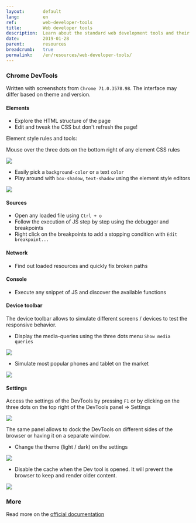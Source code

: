 ```yaml
---
layout:       default
lang:         en
ref:          web-developer-tools
title:        Web developer tools
description:  Learn about the standard web development tools and their tips and tricks. 
date:         2019-01-28
parent:       resources
breadcrumb:   true
permalink:    /en/resources/web-developer-tools/
---
```


### Chrome DevTools

Written with screenshots from `Chrome 71.0.3578.98`.
The interface may differ based on theme and version. 

#### Elements

- Explore the HTML structure of the page
- Edit and tweak the CSS but don't refresh the page!

Element style rules and tools:

Mouse over the three dots on the bottom right of any element CSS rules 

<img class="img-fluid" src="{{'assets/posts/web-developer-tools/elements-element-style-editor.png' | relative_url}}"/>

- Easily pick a `background-color` or a text `color`
- Play around with `box-shadow`, `text-shadow` using the element style editors   
<img class="img-fluid" src="{{'assets/posts/web-developer-tools/elements-box-shadow-editor.png' | relative_url}}"/>

#### Sources

- Open any loaded file using `Ctrl + o`
- Follow the execution of JS step by step using the debugger and breakpoints
- Right click on the breakpoints to add a stopping condition with `Edit breakpoint...`

#### Network

- Find out loaded resources and quickly fix broken paths 

#### Console

- Execute any snippet of JS and discover the available functions

#### Device toolbar

The device toolbar allows to simulate different screens / devices to test the responsive behavior.

- Display the media-queries using the three dots menu `Show media queries`  
<img class="img-fluid" src="{{'assets/posts/web-developer-tools/device-toolbar-top.png' | relative_url}}"/>

- Simulate most popular phones and tablet on the market   
<img class="img-fluid" src="{{'assets/posts/web-developer-tools/device-toolbar-device-list.png' | relative_url}}"/>

#### Settings

Access the settings of the DevTools by pressing `F1` or by clicking on the three dots on the top right of the DevTools panel => Settings 

<img class="img-fluid" src="{{'assets/posts/web-developer-tools/settings-open-panel.png' | relative_url}}"/>


The same panel allows to dock the DevTools on different sides of the browser or having it on a separate window. 

- Change the theme (light / dark) on the settings  
<img class="img-fluid" src="{{'assets/posts/web-developer-tools/settings-theme.png' | relative_url}}"/>


- Disable the cache when the Dev tool is opened. It will prevent the browser to keep and render older content.  
<img class="img-fluid" src="{{'assets/posts/web-developer-tools/settings-disable-cache.png' | relative_url}}"/>

### More

Read more on the [official documentation](https://developers.google.com/web/tools/chrome-devtools/)
